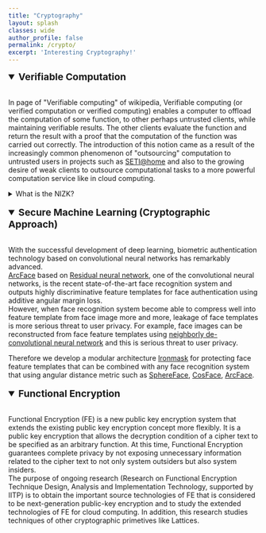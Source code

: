```yaml
---
title: "Cryptography"
layout: splash
classes: wide
author_profile: false
permalink: /crypto/
excerpt: 'Interesting Cryptography!'
---
```


<details open>
    <summary style="font-size:1.2rem; font-weight:bold;">
        Verifiable Computation
    </summary>
    <br>
    <p>In page of "Verifiable computing" of wikipedia, Verifiable computing (or verified computation or verified computing) enables a computer to offload the computation of some function, to other perhaps untrusted clients, while maintaining verifiable results. The other clients evaluate the function and return the result with a proof that the computation of the function was carried out correctly. The introduction of this notion came as a result of the increasingly common phenomenon of "outsourcing" computation to untrusted users in projects such as <A href="https://en.wikipedia.org/wiki/SETI@home">SETI@home</A> and also to the growing desire of weak clients to outsource computational tasks to a more powerful computation service like in cloud computing.</p>
    <details>
        <summary>
            What is the NIZK?
        </summary>
        Interactive Proofs (IPs) and Arguments
        <ul type="square">
            <li><p>Prover <i>P</i> and Verfier <i>V</i><br>
                1. <i>P</i> solves a problem on a given input.<br>
                2. Tells <i>V</i> the answer.<br>
                3. Then <i>P</i> proves to <i>V</i> that the answer is correct.</p>
                <ul type="none">
                    <li><p>Requirements:<br>
                        <u>Completeness</u>: If the answer is true, the honest <i>V</i> will be convinced of this fact by an untrusted <i>P</i> (honest <i>P</i> in ZKP).<br>
                        <u>Soundness</u>: If the answer is false, no <i>P</i> (no cheating <i>P</i> in ZKP) can convince the honest <i>V</i> that it is true, except with some small probability.</p>
                    </li>
                </ul>
            </li>
            <li><p>Difference of IPs and Arguments<br>
                The difference is that the prover is restricted to be a polynomial-time algorithm for an interactive arguement, whereas no such restrictions on the prover apply for an interactive proof.</p>
            </li>
        </ul>
        Zero-Knowledge Proof (ZKP) and Non-Interactive Proofs
        <ul type="square">
            <li><p>Zero-Knowledge Proof<br>
                ZKP is one of the IPs and is a method by which <i>P</i> can prove to <i>V</i> that they know a secret, without conveying any information apart from the fact that they know the secret.<br></p>
                <ul type="none">
                    <li><p>More requirement for ZKP:<br>
                        <u>Zero-knowledge</u>: If the answer is true, no <i>V</i> learns anything other than the fact that the answer is true.</p>
                    </li>
                </ul>
            </li>
            <li><p>Non-Interactive Proofs<br>
                Non-Interactive Proofs require no interaction between the <i>P</i> and <i>V</i>.</p>
            </li>
        </ul>
        Therefore, Non-interactive zero-knowledge proofs (also known as NIZK, zk-SNARK) are zero-knowledge proofs that require no interaction between the <i>P</i> and <i>V</i>.
    </details>
</details>

<br>

<details open>
    <summary style="font-size:1.2rem; font-weight:bold;">
        Secure Machine Learning (Cryptographic Approach)
    </summary>
    <br>
    <p>With the successful development of deep learning, biometric authentication technology based on convolutional neural networks has remarkably advanced.<br>
    <A href="https://arxiv.org/abs/1801.07698/">ArcFace</A> based on <A href="https://arxiv.org/abs/1512.03385">Residual neural network</A>, one of the convolutional neural networks, is the recent state-of-the-art face recognition system and outputs highly discriminative feature templates for face authentication using additive angular margin loss.<br>
    However, when face recognition system become able to compress well into feature template from face image more and more, leakage of face templates is more serious threat to user privacy. For example, face images can be reconstructed from face feature templates using <A href="https://arxiv.org/abs/1703.00832">neighborly de-convolutional neural network</A> and this is serious threat to user privacy.</p>
    Therefore we develop a modular architecture <A href="https://openaccess.thecvf.com/content/CVPR2021/html/Kim_IronMask_Modular_Architecture_for_Protecting_Deep_Face_Template_CVPR_2021_paper.html">Ironmask</A> for protecting face feature templates that can be combined with any face recognition system that using angular distance metric such as <A href="https://arxiv.org/abs/1704.08063">SphereFace</A>, <A href="https://arxiv.org/abs/1801.09414">CosFace</A>, <A href="https://arxiv.org/abs/1801.07698">ArcFace</A>.
    <br>
    <img src="{{ site.url }}{{ site.baseurl }}/assets/images/CVPR.jpg" alt="">
</details>

<br>

<details open>
    <summary style="font-size:1.2rem; font-weight:bold;">
        Functional Encryption
    </summary>
    <br>
    <p>Functional Encryption (FE) is a new public key encryption system that extends the existing public key encryption concept more flexibly. It is a public key encryption that allows the decryption condition of a cipher text to be specified as an arbitrary function. At this time, Functional Encryption guarantees complete privacy by not exposing unnecessary information related to the cipher text to not only system outsiders but also system insiders.<br>
    The purpose of ongoing research (Research on Functional Encryption Technique Design, Analysis and Implementation Technology, supported by IITP) is to obtain the important source technologies of FE that is considered to be next-generation public-key encryption and to study the extended technologies of FE for cloud computing. In addition, this research studies techniques of other cryptographic primetives like Lattices.</p>
    
</details>
